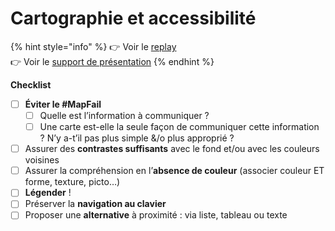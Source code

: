 # Cartographie et accessibilité

{% hint style="info" %}
👉 Voir le [replay](https://webinaire.bbb-dinum-scalelite.visio.education.fr/playback/presentation/2.3/87785ffa751d94980ff8dab4007b2daa8de53178-1715608934394) \
👉 Voir le [support de présentation](https://docs.google.com/presentation/d/1OwmXsI\_NYkX6vkS5DbYIezkGdTBS5v44msk0BrVXStQ/edit#slide=id.p)
{% endhint %}

**Checklist**

* [ ] **Éviter le #MapFail**&#x20;
  * [ ] Quelle est l’information à communiquer ?
  * [ ] Une carte est-elle la seule façon de communiquer cette information ? N’y a-t’il pas plus simple &/o plus approprié ?
* [ ] Assurer des **contrastes suffisants** avec le fond et/ou avec les couleurs voisines
* [ ] Assurer la compréhension en l’**absence de couleur** (associer couleur ET forme, texture, picto…)
* [ ] **Légender** !
* [ ] Préserver la **navigation au clavier**
* [ ] Proposer une **alternative** à proximité : via liste, tableau ou texte
